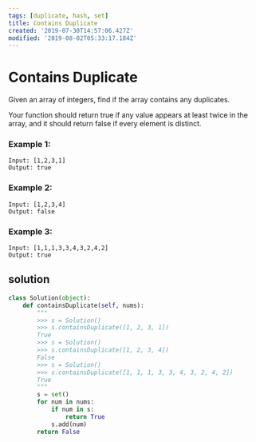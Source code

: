 ```yaml
---
tags: [duplicate, hash, set]
title: Contains Duplicate
created: '2019-07-30T14:57:06.427Z'
modified: '2019-08-02T05:33:17.184Z'
---
```


# Contains Duplicate

Given an array of integers, find if the array contains any duplicates.

Your function should return true if any value appears at least twice in the array, and it should return false if every element is distinct.

### Example 1:

```
Input: [1,2,3,1]
Output: true
```

### Example 2:

```
Input: [1,2,3,4]
Output: false
```

### Example 3:

```
Input: [1,1,1,3,3,4,3,2,4,2]
Output: true
```


## solution

```py
class Solution(object):
    def containsDuplicate(self, nums):
        """
        >>> s = Solution()
        >>> s.containsDuplicate([1, 2, 3, 1])
        True
        >>> s = Solution()
        >>> s.containsDuplicate([1, 2, 3, 4])
        False
        >>> s = Solution()
        >>> s.containsDuplicate([1, 1, 1, 3, 3, 4, 3, 2, 4, 2])
        True
        """
        s = set()
        for num in nums:
            if num in s:
                return True
            s.add(num)
        return False
```
